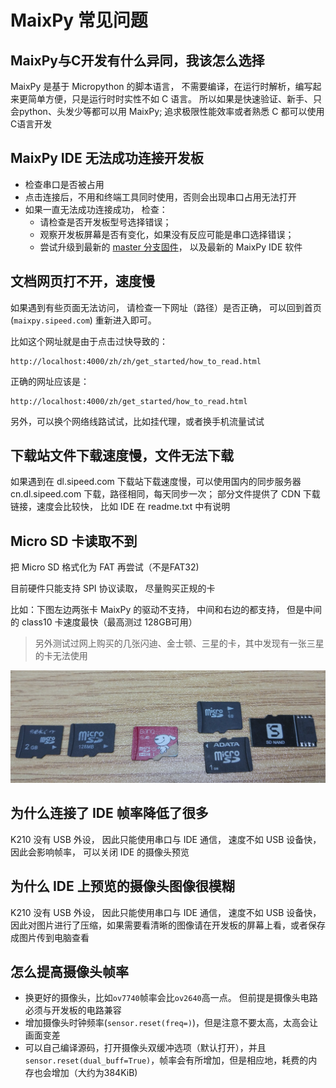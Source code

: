 MaixPy 常见问题
=====

## MaixPy与C开发有什么异同，我该怎么选择

MaixPy 是基于 Micropython 的脚本语言， 不需要编译，在运行时解析，编写起来更简单方便，只是运行时时实性不如 C 语言。
所以如果是快速验证、新手、只会python、头发少等都可以用 MaixPy; 追求极限性能效率或者熟悉 C 都可以使用C语言开发

## MaixPy IDE 无法成功连接开发板

* 检查串口是否被占用
* 点击连接后，不用和终端工具同时使用，否则会出现串口占用无法打开
* 如果一直无法成功连接成功， 检查：
  * 请检查是否开发板型号选择错误；
  * 观察开发板屏幕是否有变化，如果没有反应可能是串口选择错误；
  * 尝试升级到最新的 [master 分支固件](http://cn.dl.sipeed.com/MAIX/MaixPy/release/master)， 以及最新的 MaixPy IDE 软件


## 文档网页打不开，速度慢

如果遇到有些页面无法访问， 请检查一下网址（路径）是否正确， 可以回到首页 (`maixpy.sipeed.com`) 重新进入即可。 

比如这个网址就是由于点击过快导致的： 
```
http://localhost:4000/zh/zh/get_started/how_to_read.html
```
正确的网址应该是： 
```
http://localhost:4000/zh/get_started/how_to_read.html
```

另外，可以换个网络线路试试，比如挂代理，或者换手机流量试试

## 下载站文件下载速度慢，文件无法下载

如果遇到在 dl.sipeed.com 下载站下载速度慢，可以使用国内的同步服务器 cn.dl.sipeed.com 下载，路径相同，每天同步一次；
部分文件提供了 CDN 下载链接，速度会比较快， 比如 IDE 在 readme.txt 中有说明

## Micro SD 卡读取不到


把 Micro SD 格式化为 FAT 再尝试（不是FAT32)

目前硬件只能支持 SPI 协议读取， 尽量购买正规的卡

比如：下图左边两张卡 MaixPy 的驱动不支持， 中间和右边的都支持， 但是中间的 class10 卡速度最快（最高测过 128GB可用）
> 另外测试过网上购买的几张闪迪、金士顿、三星的卡，其中发现有一张三星的卡无法使用

![](../../assets/TF.png)




## 为什么连接了 IDE 帧率降低了很多

K210 没有 USB 外设， 因此只能使用串口与 IDE 通信， 速度不如 USB 设备快，因此会影响帧率， 可以关闭 IDE 的摄像头预览

## 为什么 IDE 上预览的摄像头图像很模糊

K210 没有 USB 外设， 因此只能使用串口与 IDE 通信， 速度不如 USB 设备快， 因此对图片进行了压缩，如果需要看清晰的图像请在开发板的屏幕上看，或者保存成图片传到电脑查看

## 怎么提高摄像头帧率

* 换更好的摄像头，比如`ov7740`帧率会比`ov2640`高一点。 但前提是摄像头电路必须与开发板的电路兼容
* 增加摄像头时钟频率(`sensor.reset(freq=)`)，但是注意不要太高，太高会让画面变差
* 可以自己编译源码，打开摄像头双缓冲选项（默认打开），并且`sensor.reset(dual_buff=True)`，帧率会有所增加，但是相应地，耗费的内存也会增加（大约为384KiB)




